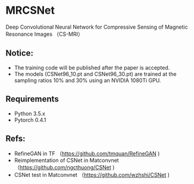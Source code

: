 # MRCSNet
Deep Convolutional Neural Network for Compressive Sensing of Magnetic Resonance Images （CS-MRI）

## Notice: 
 - The training code will be published after the paper is accepted.
 - The models (CSNet96_10.pt and CSNet96_30.pt) are trained at the sampling ratios 10% and 30% using an NVIDIA 1080Ti GPU. 

## Requirements
 - Python 3.5.x
 - Pytorch 0.4.1


## Refs:
 - RefineGAN in TF （https://github.com/tmquan/RefineGAN ) 
 - Reimplementation of CSNet in Matconvnet （https://github.com/ngcthuong/CSNet )  
 - CSNet test in Matconvnet （https://github.com/wzhshi/CSNet )  
